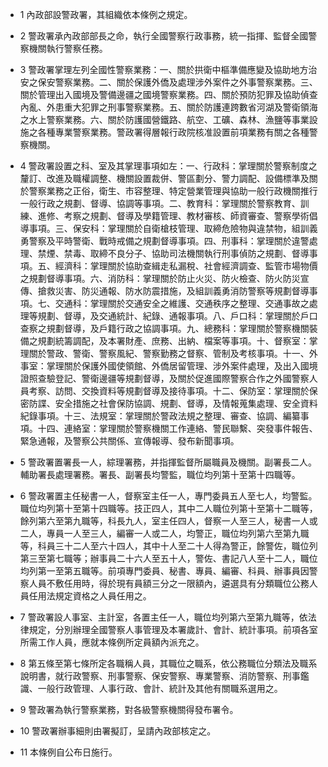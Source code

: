 * 1 內政部設警政署，其組織依本條例之規定。

* 2 警政署承內政部部長之命，執行全國警察行政事務，統一指揮、監督全國警察機關執行警察任務。

* 3 警政署掌理左列全國性警察業務：一、關於拱衛中樞準備應變及協助地方治安之保安警察業務。二、關於保護外僑及處理涉外案件之外事警察業務。三、關於管理出入國境及警備邊疆之國境警察業務。四、關於預防犯罪及協助偵查內亂、外患重大犯罪之刑事警察業務。五、關於防護連跨數省河湖及警衛領海之水上警察業務。六、關於防護國營鐵路、航空、工礦、森林、漁鹽等事業設施之各種專業警察業務。警政署得層報行政院核准設置前項業務有關之各種警察機關。

* 4 警政署設置之科、室及其掌理事項如左：一、行政科：掌理關於警察制度之釐訂、改進及職權調整、機關設置裁併、警區劃分、警力調配、設備標準及關於警察業務之正俗，衛生、市容整理、特定營業管理與協助一般行政機關推行一般行政之規劃、督導、協調等事項。二、教育科：掌理關於警察教育、訓練、進修、考察之規劃、督導及學籍管理、教材審核、師資審查、警察學術倡導事項。三、保安科：掌理關於自衛槍枝管理、取締危險物與違禁物，組訓義勇警察及平時警衛、戰時戒備之規劃督導事項。四、刑事科：掌理關於違警處理、禁煙、禁毒、取締不良分子、協助司法機關執行刑事偵防之規劃、督導事項。五、經濟科：掌理關於協助查緝走私漏稅、社會經濟調查、監管市場物價之規劃督導事項。六、消防科：掌理關於防止火災、防火檢查、防火防災宣傳、搶救災害、防災通報、防水防震措施，及組訓義勇消防警察等規劃督導事項。七、交通科：掌理關於交通安全之維護、交通秩序之整理、交通事故之處理等規劃、督導，及交通統計、紀錄、通報事項。八、戶口科：掌理關於戶口查察之規劃督導，及戶籍行政之協調事項。九、總務科：掌理關於警察機關裝備之規劃統籌調配，及本署財產、庶務、出納、檔案等事項。十、督察室：掌理關於警政、警衛、警察風紀、警察勤務之督察、管制及考核事項。十一、外事室：掌理關於保護外國使領館、外僑居留管理、涉外案件處理，及出入國境證照查驗登記、警衛邊疆等規劃督導，及關於促進國際警察合作之外國警察人員考察、訪問、交換資料等規劃督導及接待事項。十二、保防室：掌理關於保密防諜、安全措施之社會保防協調、規劃、督導，及情報蒐集處理、安全資料紀錄事項。十三、法規室：掌理關於警政法規之整理、審查、協調、編纂事項。十四、連絡室：掌理關於警察機關工作連絡、警民聯繫、突發事件報告、緊急通報，及警察公共關係、宣傳報導、發布新聞事項。

* 5 警政署置署長一人，綜理署務，并指揮監督所屬職員及機關。副署長二人。輔助署長處理署務。署長、副署長均警監，職位均列第十至第十四職等。

* 6 警政署置主任秘書一人，督察室主任一人，專門委員五人至七人，均警監。職位均列第十至第十四職等。技正四人，其中二人職位列第十至第十二職等，餘列第六至第九職等，科長九人，室主任四人，督察一人至三人，秘書一人或二人，專員一人至三人，編審一人或二人，均警正，職位均列第六至第九職等，科員三十二人至六十四人，其中十人至二十人得為警正，餘警佐，職位列第三至第七職等；辦事員二十六人至五十人，警佐、書記八人至十二人，職位均列第一至第五職等。前項專門委員、秘書、專員、編審、科員、辦事員因警察人員不敷任用時，得於現有員額三分之一限額內，遴選具有分類職位公務人員任用法規定資格之人員任用之。

* 7 警政署設人事室、主計室，各置主任一人，職位均列第六至第九職等，依法律規定，分別辦理全國警察人事管理及本署歲計、會計、統計事項。前項各室所需工作人員，應就本條例所定員額內派充之。

* 8 第五條至第七條所定各職稱人員，其職位之職系，依公務職位分類法及職系說明書，就行政警察、刑事警察、保安警察、專業警察、消防警察、刑事鑑識、一般行政管理、人事行政、會計、統計及其他有關職系選用之。

* 9 警政署為執行警察業務，對各級警察機關得發布署令。

* 10 警政署辦事細則由署擬訂，呈請內政部核定之。

* 11 本條例自公布日施行。

